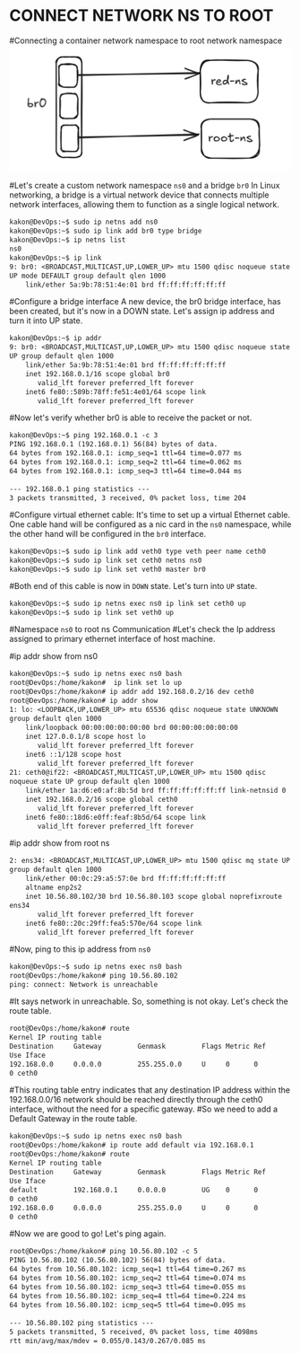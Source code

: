 # CONNECT NETWORK NS TO ROOT

#Connecting a container network namespace to root network namespace
<img src="NS to root.png" alt="picture" />

#Let's create a custom network namespace `ns0` and a bridge `br0` In Linux networking, a bridge is a virtual network device that connects multiple network interfaces, allowing them to function as a single logical network.
```
kakon@DevOps:~$ sudo ip netns add ns0
kakon@DevOps:~$ sudo ip link add br0 type bridge
kakon@DevOps:~$ ip netns list
ns0
kakon@DevOps:~$ ip link
9: br0: <BROADCAST,MULTICAST,UP,LOWER_UP> mtu 1500 qdisc noqueue state UP mode DEFAULT group default qlen 1000
    link/ether 5a:9b:78:51:4e:01 brd ff:ff:ff:ff:ff:ff
```
#Configure a bridge interface
A new device, the br0 bridge interface, has been created, but it's now in a DOWN state. Let's assign ip address and turn it into UP state.
```
kakon@DevOps:~$ ip addr
9: br0: <BROADCAST,MULTICAST,UP,LOWER_UP> mtu 1500 qdisc noqueue state UP group default qlen 1000
    link/ether 5a:9b:78:51:4e:01 brd ff:ff:ff:ff:ff:ff
    inet 192.168.0.1/16 scope global br0
       valid_lft forever preferred_lft forever
    inet6 fe80::589b:78ff:fe51:4e01/64 scope link
       valid_lft forever preferred_lft forever
```
#Now let's verify whether br0 is able to receive the packet or not.
```
kakon@DevOps:~$ ping 192.168.0.1 -c 3
PING 192.168.0.1 (192.168.0.1) 56(84) bytes of data.
64 bytes from 192.168.0.1: icmp_seq=1 ttl=64 time=0.077 ms
64 bytes from 192.168.0.1: icmp_seq=2 ttl=64 time=0.062 ms
64 bytes from 192.168.0.1: icmp_seq=3 ttl=64 time=0.044 ms

--- 192.168.0.1 ping statistics ---
3 packets transmitted, 3 received, 0% packet loss, time 204
```
#Configure virtual ethernet cable:
It's time to set up a virtual Ethernet cable. One cable hand will be configured as a nic card in the `ns0` namespace, while the other hand will be configured in the `br0` interface.
```
kakon@DevOps:~$ sudo ip link add veth0 type veth peer name ceth0
kakon@DevOps:~$ sudo ip link set ceth0 netns ns0
kakon@DevOps:~$ sudo ip link set veth0 master br0
```
#Both end of this cable is now in `DOWN` state. Let's turn into `UP` state.
```
kakon@DevOps:~$ sudo ip netns exec ns0 ip link set ceth0 up
kakon@DevOps:~$ sudo ip link set veth0 up
```
#Namespace `ns0` to root ns Communication
#Let's check the Ip address assigned to primary ethernet interface of host machine.

#ip addr show from ns0 
```
kakon@DevOps:~$ sudo ip netns exec ns0 bash
root@DevOps:/home/kakon#  ip link set lo up
root@DevOps:/home/kakon# ip addr add 192.168.0.2/16 dev ceth0
root@DevOps:/home/kakon# ip addr show
1: lo: <LOOPBACK,UP,LOWER_UP> mtu 65536 qdisc noqueue state UNKNOWN group default qlen 1000
    link/loopback 00:00:00:00:00:00 brd 00:00:00:00:00:00
    inet 127.0.0.1/8 scope host lo
       valid_lft forever preferred_lft forever
    inet6 ::1/128 scope host
       valid_lft forever preferred_lft forever
21: ceth0@if22: <BROADCAST,MULTICAST,UP,LOWER_UP> mtu 1500 qdisc noqueue state UP group default qlen 1000
    link/ether 1a:d6:e0:af:8b:5d brd ff:ff:ff:ff:ff:ff link-netnsid 0
    inet 192.168.0.2/16 scope global ceth0
       valid_lft forever preferred_lft forever
    inet6 fe80::18d6:e0ff:feaf:8b5d/64 scope link
       valid_lft forever preferred_lft forever

```
#ip addr show from root ns
```
2: ens34: <BROADCAST,MULTICAST,UP,LOWER_UP> mtu 1500 qdisc mq state UP group default qlen 1000
    link/ether 00:0c:29:a5:57:0e brd ff:ff:ff:ff:ff:ff
    altname enp2s2
    inet 10.56.80.102/30 brd 10.56.80.103 scope global noprefixroute ens34
       valid_lft forever preferred_lft forever
    inet6 fe80::20c:29ff:fea5:570e/64 scope link
       valid_lft forever preferred_lft forever
```
#Now, ping to this ip address from `ns0`
```
kakon@DevOps:~$ sudo ip netns exec ns0 bash
root@DevOps:/home/kakon# ping 10.56.80.102
ping: connect: Network is unreachable
```
#It says network in unreachable. So, something is not okay. Let's check the route table.
```
root@DevOps:/home/kakon# route
Kernel IP routing table
Destination     Gateway         Genmask         Flags Metric Ref    Use Iface
192.168.0.0     0.0.0.0         255.255.0.0     U     0      0        0 ceth0
```
#This routing table entry indicates that any destination IP address within the 192.168.0.0/16 network should be reached directly through the ceth0 interface, without the need for a specific gateway.
#So we need to add a Default Gateway in the route table.
```
kakon@DevOps:~$ sudo ip netns exec ns0 bash
root@DevOps:/home/kakon# ip route add default via 192.168.0.1
root@DevOps:/home/kakon# route
Kernel IP routing table
Destination     Gateway         Genmask         Flags Metric Ref    Use Iface
default         192.168.0.1     0.0.0.0         UG    0      0        0 ceth0
192.168.0.0     0.0.0.0         255.255.0.0     U     0      0        0 ceth0
```
#Now we are good to go! Let's ping again.
```
root@DevOps:/home/kakon# ping 10.56.80.102 -c 5
PING 10.56.80.102 (10.56.80.102) 56(84) bytes of data.
64 bytes from 10.56.80.102: icmp_seq=1 ttl=64 time=0.267 ms
64 bytes from 10.56.80.102: icmp_seq=2 ttl=64 time=0.074 ms
64 bytes from 10.56.80.102: icmp_seq=3 ttl=64 time=0.055 ms
64 bytes from 10.56.80.102: icmp_seq=4 ttl=64 time=0.224 ms
64 bytes from 10.56.80.102: icmp_seq=5 ttl=64 time=0.095 ms

--- 10.56.80.102 ping statistics ---
5 packets transmitted, 5 received, 0% packet loss, time 4098ms
rtt min/avg/max/mdev = 0.055/0.143/0.267/0.085 ms
```

